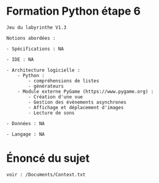 # Formation Python étape 6

    Jeu du labyrinthe V1.3

    Notions abordées :

    - Spécifications : NA

    - IDE : NA

    - Architecture logicielle :
        - Python :
            - compréhensions de listes
            - générateurs
        - Module externe PyGame (https://www.pygame.org) :
            - Création d'une vue
            - Gestion des évènements asynchrones
            - Affichage et déplacement d'images
            - Lecture de sons

    - Données : NA

    - Langage : NA

# Énoncé du sujet

    voir : /Documents/Context.txt

